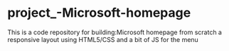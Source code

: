 # project_-Microsoft-homepage
This is a code repository for building:Microsoft homepage from scratch  a responsive layout using HTML5/CSS and a bit of JS for the menu
